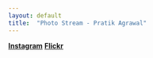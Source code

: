 ```yaml
---
layout: default
title:  "Photo Stream - Pratik Agrawal"
---
```

**[Instagram](https://www.instagram.com/pratikgarg93)**
**[Flickr](https://www.flickr.com/photos/145145104@N07/albums)**

